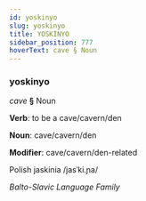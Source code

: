 ```yaml
---
id: yoskinyo
slug: yoskinyo
title: YOSKİNYO
sidebar_position: 777
hoverText: cave § Noun
---
```


### yoskinyo

*cave* **§** Noun

**Verb**: to be a cave/cavern/den

**Noun**: cave/cavern/den

**Modifier**: cave/cavern/den-related

Polish jaskinia /jasˈki.ɲa/

*Balto-Slavic Language Family*